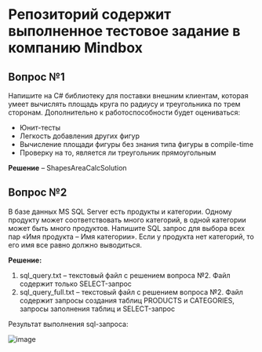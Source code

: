 # Репозиторий содержит выполненное тестовое задание в компанию Mindbox
## Вопрос №1
Напишите на C# библиотеку для поставки внешним клиентам, которая умеет вычислять площадь круга по радиусу и треугольника по трем сторонам. Дополнительно к работоспособности будет оцениваться:
* Юнит-тесты
* Легкость добавления других фигур
* Вычисление площади фигуры без знания типа фигуры в compile-time
* Проверку на то, является ли треугольник прямоугольным

__Решение__ – ShapesAreaCalcSolution

## Вопрос №2
В базе данных MS SQL Server есть продукты и категории. Одному продукту может соответствовать много категорий, в одной категории может быть много продуктов. Напишите SQL запрос для выбора всех пар «Имя продукта – Имя категории». Если у продукта нет категорий, то его имя все равно должно выводиться.

**Решение:**
1. sql_query.txt – текстовый файл с решением вопроса №2. Файл содержит только SELECT-запрос
2. sql_query_full.txt – текстовый файл с решением вопроса №2. Файл содержит запросы создания таблиц PRODUCTS и CATEGORIES, запросы заполнения таблиц и SELECT-запрос

Результат выполнения sql-запроса:

![image](https://github.com/Keernom/MindboxTasks/assets/95176468/853a4328-04fe-4a87-86df-3ca7ea3e10de)
